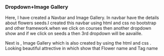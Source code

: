 <h3>Dropdown+Image Gallery</h3>
<p>Here, I have created a Navbar and Image Gallery. In navbar have the details about flowers seeds.I created this navbar using html and css no bootstrap and other framework.when we click on courses then another dropdown show and if we click on seeds a
then 3rd dropdown will be aavaille.</p>
<p>Next is , Image Gallery which is also created by using the html and css . Looking beautiful attrective in which show that Flower name and Tag name </p>
